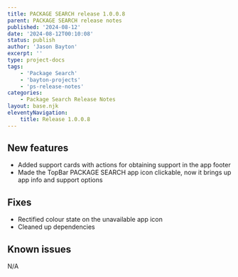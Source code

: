 ```yaml
---
title: PACKAGE SEARCH release 1.0.0.8
parent: PACKAGE SEARCH release notes
published: '2024-08-12'
date: '2024-08-12T00:10:08'
status: publish
author: 'Jason Bayton'
excerpt: ''
type: project-docs
tags: 
    - 'Package Search'
    - 'bayton-projects'
    - 'ps-release-notes'
categories: 
    - Package Search Release Notes
layout: base.njk
eleventyNavigation: 
    title: Release 1.0.0.8
---
```


## New features

- Added support cards with actions for obtaining support in the app footer
- Made the TopBar PACKAGE SEARCH app icon clickable, now it brings up app info and support options

## Fixes

- Rectified colour state on the unavailable app icon
- Cleaned up dependencies

## Known issues

N/A